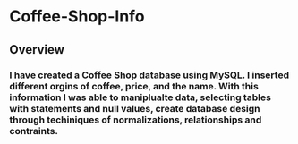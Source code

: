 # Coffee-Shop-Info

## Overview 

### I have created a Coffee Shop database using MySQL. I inserted different orgins of coffee, price, and the name. With this information I was able to maniplualte data, selecting tables with statements and null values, create database design through techiniques of normalizations, relationships and contraints. 
